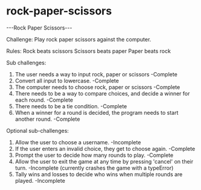 # rock-paper-scissors

---Rock Paper Scissors---

Challenge: Play rock paper scissors against the computer.

Rules: 
  Rock beats scissors
  Scissors beats paper
  Paper beats rock


  Sub challenges: 
            
  1. The user needs a way to input rock, paper or scissors -Complete
  2. Convert all input to lowercase. -Complete
  3. The computer needs to choose rock, paper or scissors -Complete
  4. There needs to be a way to compare choices, and decide a winner for each round. -Complete
  5. There needs to be a tie condition. -Complete
  6. When a winner for a round is decided, the program needs to start another round. -Complete 

  Optional sub-challenges:
            
  1. Allow the user to choose a username. -Incomplete
  2. If the user enters an invalid choice, they get to choose again. -Complete
  3. Prompt the user to decide how many rounds to play. -Complete
  4. Allow the user to exit the game at any time by pressing 'cancel' on their turn. -Incomplete (currently crashes the game with a typeError)
  5. Tally wins and losses to decide who wins when multiple rounds are played. -Incomplete
